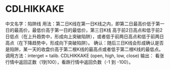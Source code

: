 # CDLHIKKAKE
中文名字：陷阱线
用法：第二日K线在第一日K线之内，即第二日最高价低于第一日的最高价，最低价高于第一日的最低价，第三日K线 高于前2日高点和低于前2日低点（在上升趋势中，形成向上突破陷阱），或者低于前两日高点和低于前两日高点（在下降趋势中，形成向下突破陷阱）。
确认：随后三日K线会形成确认是否是陷阱，某一天的收盘价高于第二根K线的最高点或者低于第二根K线的最低点。
调用方法：interget = talib. CDLHIKKAKE (open, high, low, close)
输出： 看涨行情中返回正数（1到100），看跌行情中返回负数（-1 到 -100）。 
